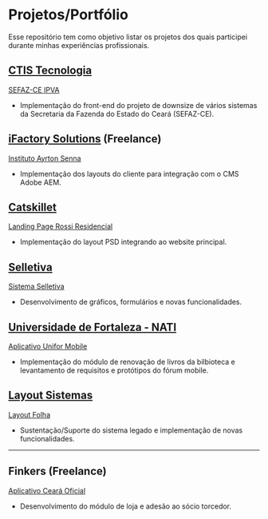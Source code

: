 # Projetos/Portfólio
Esse repositório tem como objetivo listar os projetos dos quais participei durante minhas experiências profissionais.


## [CTIS Tecnologia](https://www.ctis.com.br/) 
[SEFAZ-CE IPVA](http://www2.sefaz.ce.gov.br/ipva/)
+ Implementação do front-end do projeto de downsize de vários sistemas da Secretaria da Fazenda do Estado do Ceará (SEFAZ-CE).


## [iFactory Solutions](http://www.ifactory.com.br/) (Freelance)
[Instituto Ayrton Senna](http://institutoayrtonsenna.org.br/)
+ Implementação dos layouts do cliente para integração com o CMS Adobe AEM.


## [Catskillet](https://catskillet.com/) 
[Landing Page Rossi Residencial](http://www.rossiresidencial.com.br/5anoscondominio)
+ Implementação do layout PSD integrando ao website principal.


## [Selletiva](http://www.selletiva.com.br/) 
[Sistema Selletiva](https://sistema.selletiva.com.br/)
+ Desenvolvimento de gráficos, formulários e novas funcionalidades.


## [Universidade de Fortaleza - NATI](http://www.unifor.br/) 
[Aplicativo Unifor Mobile](https://play.google.com/store/apps/details?id=br.unifor.mobile)
+ Implementação do módulo de renovação de livros da bilbioteca e levantamento de requisitos e protótipos do fórum mobile.


## [Layout Sistemas](http://layoutsistemas.com.br/) 
[Layout Folha](http://layoutsistemas.com.br/produtos.php?id=1)
+ Sustentação/Suporte do sistema legado e implementação de novas funcionalidades.

---

## Finkers (Freelance) 
[Aplicativo Ceará Oficial](https://play.google.com/store/apps/details?id=br.com.ceara.soumais)
+ Desenvolvimento do módulo de loja e adesão ao sócio torcedor.




